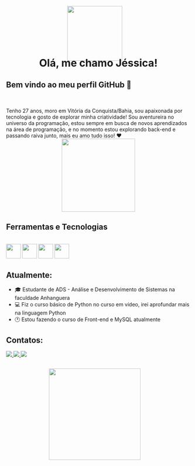 <div align="center">
  <img align="direct" src="https://files.fm/u/ffp4qsch5j" width="150" style="margin-right: 20px; margin-bottom: -50px"/>
  
  <h1>Olá, me chamo Jéssica!</h1>
</div>

## Bem vindo ao meu perfil GitHub 👋

<div style="margin-top: 50px">
Tenho 27 anos, moro em Vitória da Conquista/Bahia, sou apaixonada por tecnologia e gosto de explorar minha criatividade! Sou aventureira no universo da programação, estou sempre em busca de novos aprendizados na área de programação, e no momento estou explorando back-end e passando raiva junto, mais eu amo tudo isso! ❤
</div>

<div align="center">
  <img src="https://files.fm/u/6m8c9tc7m4" width="200"/>
</div>

## Ferramentas e Tecnologias
<div style="display: inline_block"><br>
  <img loading="lazy" src="https://cdn.jsdelivr.net/gh/devicons/devicon/icons/python/python-original.svg" width="40" height="40"/>
  <img loading="lazy" src="https://cdn.jsdelivr.net/gh/devicons/devicon/icons/html5/html5-original.svg" width="40" height="40"/>
  <img loading="lazy" src="https://cdn.jsdelivr.net/gh/devicons/devicon/icons/css3/css3-original.svg" width="40" height="40"/>
  <img loading="lazy" src="https://cdn.jsdelivr.net/gh/devicons/devicon/icons/mysql/mysql-original.svg" width="40" height="40"/>
</div>

## Atualmente:
- 🎓 Estudante de ADS - Análise e Desenvolvimento de Sistemas na faculdade Anhanguera
- 💻 Fiz o curso básico de Python no curso em vídeo, irei aprofundar mais na linguagem Python
- 🕐 Estou fazendo o curso de Front-end e MySQL atualmente

## Contatos:
<div>
  <a href="https://instagram.com/jell_oliveira_" target="_blank">
    <img loading="lazy" src="https://img.shields.io/badge/-Instagram-%23E4405F?style=for-the-badge&logo=instagram&logoColor=white" target="_blank">
  </a>
  <a href="mailto:jessy.meira.30@proton.me">
    <img loading="lazy" src="https://img.shields.io/badge/Gmail-D14836?style=for-the-badge&logo=gmail&logoColor=white" target="_blank">
  </a>
  <a href="https://www.linkedin.com/in/jessica-oliveira-meira" target="_blank">
    <img loading="lazy" src="https://img.shields.io/badge/-LinkedIn-%230077B5?style=for-the-badge&logo=linkedin&logoColor=white" target="_blank">
  </a>   
</div>

##

<div align="center">
  <img align="direct" src="https://files.fm/u/s2pbgwkddd" width="250" style="margin-right: 20px; margin-bottom: -50px"/>
</div>

